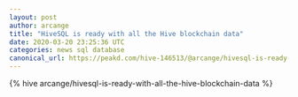 ```yaml
---
layout: post
author: arcange
title: "HiveSQL is ready with all the Hive blockchain data"
date: 2020-03-20 23:25:36 UTC
categories: news sql database
canonical_url: https://peakd.com/hive-146513/@arcange/hivesql-is-ready-with-all-the-hive-blockchain-data
---
```

{% hive arcange/hivesql-is-ready-with-all-the-hive-blockchain-data %}
